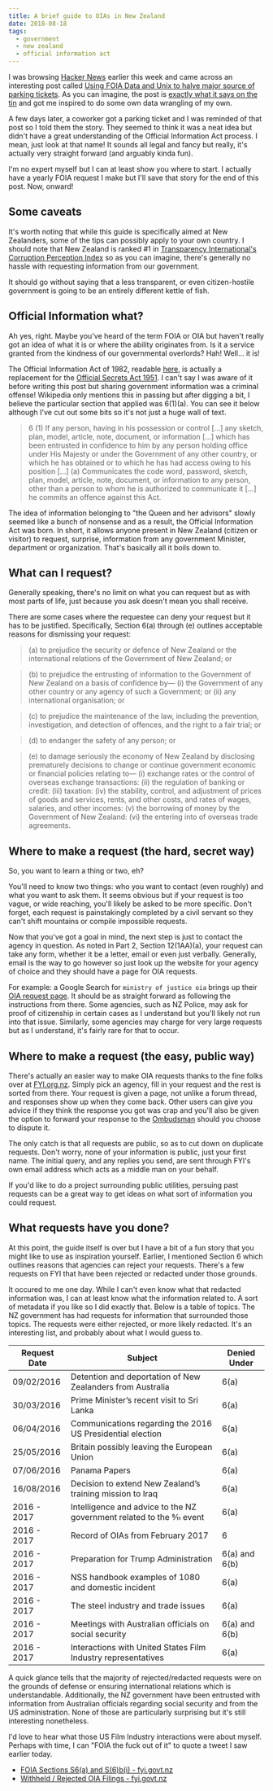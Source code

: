 ```yaml
---
title: A brief guide to OIAs in New Zealand
date: 2018-08-18
tags:
  - government
  - new zealand
  - official information act
---
```


I was browsing [Hacker News](https://news.ycombinator.com) earlier this week and came across an interesting post called [Using FOIA Data and Unix to halve major source of parking tickets](http://mchap.io/using-foia-data-and-unix-to-halve-major-source-of-parking-tickets.html). As you can imagine, the post is [exactly what it says on the tin](https://en.wikipedia.org/wiki/Does_exactly_what_it_says_on_the_tin) and got me inspired to do some own data wrangling of my own.

A few days later, a coworker got a parking ticket and I was reminded of that post so I told them the story. They seemed to think it was a neat idea but didn't have a great understanding of the Official Information Act process. I mean, just look at that name! It sounds all legal and fancy but really, it's actually very straight forward (and arguably kinda fun).

I'm no expert myself but I can at least show you where to start. I actually have a yearly FOIA request I make but I'll save that story for the end of this post. Now, onward!

## Some caveats

It's worth noting that while this guide is specifically aimed at New Zealanders, some of the tips can possibly apply to your own country. I should note that New Zealand is ranked #1 in [Transparency International's Corruption Perception Index](https://www.transparency.org/country/NZL) so as you can imagine, there's generally no hassle with requesting information from our government.

It should go without saying that a less transparent, or even citizen-hostile government is going to be an entirely different kettle of fish.

## Official Information what?

Ah yes, right. Maybe you've heard of the term FOIA or OIA but haven't really got an idea of what it is or where the ability originates from. Is it a service granted from the kindness of our governmental overlords? Hah! Well... it is!

The Official Information Act of 1982, readable [here](http://www.legislation.govt.nz/act/public/1982/0156/latest/DLM64785.html), is actually a replacement for the [Official Secrets Act 1951](http://www.nzlii.org/nz/legis/hist_act/osa19511951n77183/). I can't say I was aware of it before writing this post but sharing government information was a criminal offense! Wikipedia only mentions this in passing but after digging a bit, I believe the particular section that applied was 6(1)(a). You can see it below although I've cut out some bits so it's not just a huge wall of text.

> 6 (1) If any person, having in his possession or control [...] any sketch, plan, model, article, note, document, or information [...] which has    been entrusted in confidence to him by any person holding office under His Majesty or under the Government of any other country, or which he has   obtained or to which he has had access owing to his position [...] (a) Communicates the code word, password, sketch, plan, model, article, note,   document, or information to any person, other than a person to whom he is authorized to communicate it [...] he commits an offence against this    Act.

The idea of information belonging to "the Queen and her advisors" slowly seemed like a bunch of nonsense and as a result, the Official Information Act was born. In short, it allows anyone present in New Zealand (citizen or visitor) to request, surprise, information from any government Minister, department or organization. That's basically all it boils down to.

## What can I request?

Generally speaking, there's no limit on what you can request but as with most parts of life, just because you ask doesn't mean you shall receive.

There are some cases where the requestee can deny your request but it has to be justified. Specifically, Section 6(a) through (e) outlines acceptable reasons for dismissing your request:

> (a) to prejudice the security or defence of New Zealand or the international relations of the Government of New Zealand; or

> (b) to prejudice the entrusting of information to the Government of New Zealand on a basis of confidence by— (i) the Government of any other country or any agency of such a Government; or (ii) any international organisation; or

> (c) to prejudice the maintenance of the law, including the prevention, investigation, and detection of offences, and the right to a fair trial; or

> (d) to endanger the safety of any person; or

> (e) to damage seriously the economy of New Zealand by disclosing prematurely decisions to change or continue government economic or financial policies relating to— (i) exchange rates or the control of overseas exchange transactions: (ii) the regulation of banking or credit: (iii) taxation: (iv) the stability, control, and adjustment of prices of goods and services, rents, and other costs, and rates of wages, salaries, and other incomes: (v) the borrowing of money by the Government of New Zealand: (vi) the entering into of overseas trade agreements.


## Where to make a request (the hard, secret way)

So, you want to learn a thing or two, eh?

You'll need to know two things: who you want to contact (even roughly) and what you want to ask them. It seems obvious but if your request is too vague, or wide reaching, you'll likely be asked to be more specific. Don't forget, each request is painstakingly completed by a civil servant so they can't shift mountains or compile impossible requests.

Now that you've got a goal in mind, the next step is just to contact the agency in question. As noted in Part 2, Section 12(1AA)(a), your request can take any form, whether it be a letter, email or even just verbally. Generally, email is the way to go however so just look up the website for your agency of choice and they should have a page for OIA requests.

For example: a Google Search for `ministry of justice oia` brings up their [OIA request page](https://www.justice.govt.nz/about/official-information-act-requests/). It should be as straight forward as following the instructions from there. Some agencies, such as NZ Police, may ask for proof of citizenship in certain cases as I understand but you'll likely not run into that issue. Similarly, some agencies may charge for very large requests but as I understand, it's fairly rare for that to occur.

## Where to make a request (the easy, public way)

There's actually an easier way to make OIA requests thanks to the fine folks over at [FYI.org.nz](https://fyi.org.nz/). Simply pick an agency, fill in your request and the rest is sorted from there. Your request is given a page, not unlike a forum thread, and responses show up when they come back. Other users can give you advice if they think the response you got was crap and you'll also be given the option to forward your response to the [Ombudsman](http://www.ombudsman.parliament.nz/) should you choose to dispute it.

The only catch is that all requests are public, so as to cut down on duplicate requests. Don't worry, none of your information is public, just your first name. The initial query, and any replies you send, are sent through FYI's own email address which acts as a middle man on your behalf.

If you'd like to do a project surrounding public utilities, persuing past requests can be a great way to get ideas on what sort of information you could request.

## What requests have you done?

At this point, the guide itself is over but I have a bit of a fun story that you might like to use as inspiration yourself. Earlier, I mentioned Section 6 which outlines reasons that agencies can reject your requests. There's a few requests on FYI that have been rejected or redacted under those grounds.

It occured to me one day. While I can't even know what that redacted information was, I can at least know what the information related to. A sort of metadata if you like so I did exactly that. Below is a table of topics. The NZ government has had requests for information that surrounded those topics. The requests were either rejected, or more likely redacted. It's an interesting list, and probably about what I would guess to.

<table class="table table-hover">
    <thead>
        <tr>
            <th>Request Date</th>
            <th>Subject</th>
            <th>Denied Under</th>
        </tr>
    </thead>
    <tbody>
        <tr>
            <td>09/02/2016</td>
            <td>Detention and deportation of New Zealanders from Australia</td>
            <td>6(a)</td>
        </tr>
        <tr>
            <td>30/03/2016</td>
            <td>Prime Minister’s recent visit to Sri Lanka</td>
            <td>6(a)</td>
        </tr>
        <tr>
            <td>06/04/2016</td>
            <td>Communications regarding the 2016 US Presidential election</td>
            <td>6(a)</td>
        </tr>
        <tr>
            <td>25/05/2016</td>
            <td>Britain possibly leaving the European Union</td>
            <td>6(a)</td>
        </tr>
        <tr>
            <td>07/06/2016</td>
            <td>Panama Papers</td>
            <td>6(a)</td>
        </tr>
        <tr>
            <td>16/08/2016</td>
            <td>Decision to extend New Zealand’s training mission to Iraq</td>
            <td>6(a)</td>
        </tr>
        <tr>
            <td>2016 - 2017</td>
            <td>Intelligence and advice to the NZ government related to the 9⁄11 event</td>
            <td>6(a)</td>
        </tr>
        <tr>
            <td>2016 - 2017</td>
            <td>Record of OIAs from February 2017</td>
            <td>6</td>
        </tr>
        <tr>
            <td>2016 - 2017</td>
            <td>Preparation for Trump Administration</td>
            <td>6(a) and 6(b)</td>
        </tr>
        <tr>
            <td>2016 - 2017</td>
            <td>NSS handbook examples of 1080 and domestic incident</td>
            <td>6(a)</td>
        </tr>
        <tr>
            <td>2016 - 2017</td>
            <td>The steel industry and trade issues</td>
            <td>6(a)</td>
        </tr>
        <tr>
            <td>2016 - 2017</td>
            <td>Meetings with Australian officials on social security</td>
            <td>6(a) and 6(b)</td>
        </tr>
        <tr>
            <td>2016 - 2017</td>
            <td>Interactions with United States Film Industry representatives</td>
            <td>6(a)</td>
        </tr>
    </tbody>
</table>

A quick glance tells that the majority of rejected/redacted requests were on the grounds of defense or ensuring international relations which is understandable. Additionally, the NZ government have been entrusted with information from Australian officials regarding social security and from the US administration. None of those are particularly surprising but it's still interesting nonetheless.

I'd love to hear what those US Film Industry interactions were about myself. Perhaps with time, I can "FOIA the fuck out of it" to quote a tweet I saw earlier today.

<div class="divider text-center" data-content="Table Sources"></div>

* [FOIA Sections S6(a) and S(6)b(i) - fyi.govt.nz](https://fyi.org.nz/request/4578-foia-sections-s6-a-and-s-6-b-i#incoming-14960)
* [Withheld / Rejected OIA Filings - fyi.govt.nz](https://fyi.org.nz/request/6763-withheld-rejected-oia-filings#incoming-22439)
